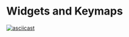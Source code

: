 # Widgets and Keymaps
  [![asciicast](https://asciinema.org/a/dzaj94iahxoqxeao86zsclr4g.png)](https://asciinema.org/a/dzaj94iahxoqxeao86zsclr4g)
